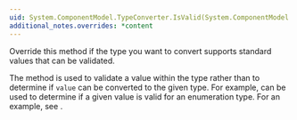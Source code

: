 ```yaml
---
uid: System.ComponentModel.TypeConverter.IsValid(System.ComponentModel.ITypeDescriptorContext,System.Object)
additional_notes.overrides: *content
---
```


<p>Override this method if the type you want to convert supports standard values that can be validated.  
  
 The <xref href="System.ComponentModel.TypeConverter.IsValid(System.ComponentModel.ITypeDescriptorContext,System.Object)"></xref> method is used to validate a value within the type rather than to determine if <code>value</code> can be converted to the given type. For example, <xref href="System.ComponentModel.TypeConverter.IsValid(System.ComponentModel.ITypeDescriptorContext,System.Object)"></xref> can be used to determine if a given value is valid for an enumeration type. For an example, see <xref href="System.ComponentModel.EnumConverter"></xref>.</p>


